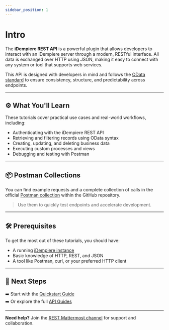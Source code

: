 ```yaml
---
sidebar_position: 1
---
```


# Intro

The **iDempiere REST API** is a powerful plugin that allows developers to interact with an iDempiere server through a modern, RESTful interface. All data is exchanged over HTTP using JSON, making it easy to connect with any system or tool that supports web services.

This API is designed with developers in mind and follows the [OData standard](https://www.odata.org/) to ensure consistency, structure, and predictability across endpoints.

---

## ⚙️ What You'll Learn

These tutorials cover practical use cases and real-world workflows, including:

- Authenticating with the iDempiere REST API
- Retrieving and filtering records using OData syntax
- Creating, updating, and deleting business data
- Executing custom processes and views
- Debugging and testing with Postman

---

## 📦 Postman Collections

You can find example requests and a complete collection of calls in the official [Postman collection](https://github.com/bxservice/idempiere-rest/tree/master/com.trekglobal.idempiere.rest.api/postman) within the GitHub repository.

> Use them to quickly test endpoints and accelerate development.

---

## 🛠️ Prerequisites

To get the most out of these tutorials, you should have:

- A running [iDempiere instance](https://github.com/idempiere/idempiere)
- Basic knowledge of HTTP, REST, and JSON
- A tool like Postman, curl, or your preferred HTTP client

---

## 🧭 Next Steps

➡️ Start with the [Quickstart Guide](./quickstart)  
➡️ Or explore the full [API Guides](./category/api-guides/)

---

**Need help?** Join the [REST Mattermost channel](https://mattermost.idempiere.org/idempiere/channels/rest) for support and collaboration.

